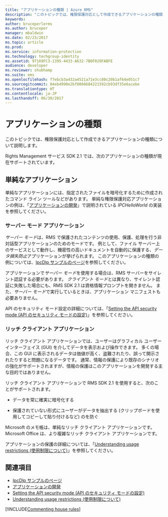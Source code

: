 ```yaml
---
title: "アプリケーションの種類 | Azure RMS"
description: "このトピックでは、権限保護対応として作成できるアプリケーションの種類について説明します。"
keywords: 
author: bruceperlerms
ms.author: bruceper
manager: mbaldwin
ms.date: 02/23/2017
ms.topic: article
ms.prod: 
ms.service: information-protection
ms.technology: techgroup-identity
ms.assetid: 97169FC3-1395-4433-A632-7B0F020FABFE
audience: developer
ms.reviewer: shubhamp
ms.suite: ems
ms.openlocfilehash: f7ebcb3a432a4521a71e3cc80c20b1af64e051c7
ms.sourcegitcommit: 04eb4990e2bf0004684221592cb93df35e6acebe
ms.translationtype: HT
ms.contentlocale: ja-JP
ms.lasthandoff: 06/30/2017
---
```

# <a name="application-types"></a>アプリケーションの種類


このトピックでは、権限保護対応として作成できるアプリケーションの種類について説明します。

Rights Management サービス SDK 2.1 では、次のアプリケーションの種類が現在サポートされています。

## <a name="simple-applications"></a>単純なアプリケーション

単純なアプリケーションには、指定されたファイルを暗号化するために作成されたコマンド ライン ツールなどがあります。 単純な権限保護対応アプリケーションの例は、「[アプリケーションの開発](developing-your-application.md)」で説明されている *IPCHelloWorld* の実装を参照してください。

### <a name="server-mode-applications"></a>サーバー モード アプリケーション

*サーバー モード*は、RMS で保護されたコンテンツの使用、保護、処理を行う非対話型アプリケーションのためのモードです。 例として、ファイル サーバー上のサービスとして動作し、機密性の高いドキュメントを自動的に保護する、*データ損失防止*アプリケーションが挙げられます。 このアプリケーションの種類の例については、[IpcDlp サンプルのページ](https://github.com/Azure-Samples/Azure-Information-Protection-Samples/tree/master/IpcDlpApp)を参照してください。

アプリケーションで*サーバー モード*を使用する場合は、RMS サーバーをサイレント認証する必要があります。 *クライアント モード*とは異なり、サイレント認証に失敗した場合にも、RMS SDK 2.1 は資格情報プロンプトを開きません。 また、*サーバー モード*で実行しているときは、アプリケーション マニフェストも必要ありません。

API のセキュリティ モード設定の詳細については、「[Setting the API security mode (API のセキュリティ モードの設定)](setting-the-api-security-mode-api-mode.md)」を参照してください。

### <a name="rich-client-applications"></a>リッチ クライアント アプリケーション

リッチ クライアント アプリケーションでは、ユーザーはグラフィカル ユーザー インターフェイス (GUI) を介してデータを表示および操作できます。 多くの場合、この GUI に表示されるデータは価値が高く、盗難されたり、誤って開示されたりすると問題になるデータです。 通常、情報の保護により既存のシナリオの強化がサポートされますが、情報の保護はこのアプリケーションを開発する主な目的ではありません。

リッチ クライアント アプリケーションで RMS SDK 2.1 を使用すると、次のことがサポートされます。

-   データを常に確実に暗号化する

-   保護されていない形式にユーザーがデータを抽出する (クリップボードを使用してコピーして貼り付けるなど) のを防ぐ

Microsoft のメモ帳は、単純なリッチ クライアント アプリケーションです。 Microsoft Office は、より複雑なリッチ クライアント アプリケーションです。

アプリケーションの保護の詳細については、「[Understanding usage restrictions (使用制限について)](understanding-usage-restrictions.md)」を参照してください。

## <a name="related-topics"></a>関連項目

- [IpcDlp サンプルのページ](https://Code.MSDN.Microsoft.Com/IpcDlp-Sample-Application-d30bb99d)
- [アプリケーションの開発](developing-your-application.md)
- [Setting the API security mode (API のセキュリティ モードの設定)](setting-the-api-security-mode-api-mode.md)
- [Understanding usage restrictions (使用制限について)](understanding-usage-restrictions.md)

[!INCLUDE[Commenting house rules](../includes/houserules.md)]